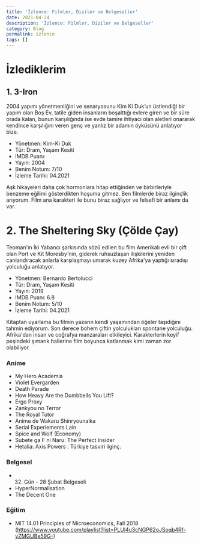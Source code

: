 ```yaml
---
title: 'İzlence: Filmler, Diziler ve Belgeseller'
date: 2021-04-24
description: 'İzlence: Filmler, Diziler ve Belgeseller'
category: Blog
permalink: izlence
tags: []
---
```


# İzlediklerim

## 1. 3-Iron 

2004 yapımı yönetmenliğini ve senaryosunu Kim Ki Duk’un üstlendiği bir yapım olan Boş Ev, tatile giden insanların boşalttığı evlere giren ve bir süre orada kalan, bunun karşılığında ise evde tamire ihtiyacı olan aletleri onararak kendince karşılığını veren genç ve yanlız bir adamın öyküsünü anlatıyor bize.

* Yönetmen: Kim-Ki Duk
* Tür: Dram, Yaşam Kesiti
* IMDB Puanı:
* Yayın: 2004
* Benim Notum: 7/10
* İzleme Tarihi: 04.2021

Aşk hikayeleri daha çok hormonlara hitap ettiğinden ve birbirleriyle benzeme eğilimi gösterdikten hoşuma gitmez. Ben filmlerde biraz ilginçlik arıyorum. Film ana karakteri ile bunu biraz sağlıyor ve felsefi bir anlamı da var.

# 2. The Sheltering Sky (Çölde Çay)

Teoman'ın İki Yabancı şarkısında sözü edilen bu film Amerikalı evli bir çift olan Port ve Kit Moresby'nin, giderek ruhsuzlaşan ilişkilerini yeniden canlandıracak anlarla karşılaşmayı umarak kuzey Afrika'ya yaptığı sıradışı yolculuğu anlatıyor. 

* Yönetmen: Bernardo Bertolucci
* Tür: Dram, Yaşam Kesiti
* Yayın: 2019
* IMDB Puanı: 6.8
* Benim Notum: 5/10 
* İzleme Tarihi: 04.2021

Kitaptan uyarlama bu filmin yazarın kendi yaşamından öğeler taşıdığını tahmin ediyorum. Son derece bohem çiftin yolculukları spontane yolculuğu. Afrika'dan insan ve coğrafya manzaraları etkileyici. Karakterlerin keyif peşindeki şımarık hallerine film boyunca katlanmak kimi zaman zor olabiliyor.



### Anime
* My Hero Academia
* Violet Evergarden
* Death Parade
* How Heavy Are the Dumbbells You Lift?
* Ergo Proxy
* Zankyou no Terror
* The Royal Tutor
* Anime de Wakaru Shinryounaika
* Serial Experiements Lain
* Spice and Wolf (Economy)
* Subete ga F ni Naru: The Perfect Insider
* Hetalia: Axis Powers : Türkiye tasviri ilginç.


### Belgesel
* 32. Gün - 28 Şubat Belgeseli
* HyperNormalisation
* The Decent One


### Eğitim
* MIT 14.01 Principles of Microeconomics, Fall 2018 (https://www.youtube.com/playlist?list=PLUl4u3cNGP62oJSoqb4Rf-vZMGUBe59G-)
